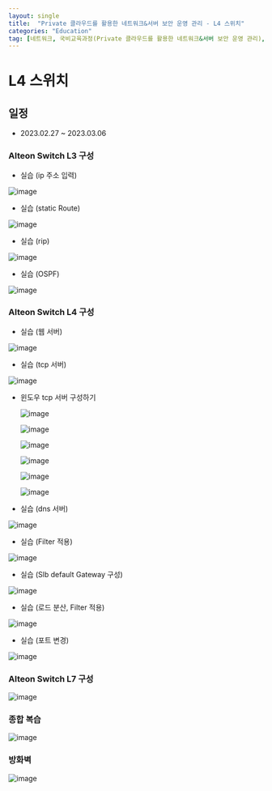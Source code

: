 ```yaml
---
layout: single
title:  "Private 클라우드를 활용한 네트워크&서버 보안 운영 관리 - L4 스위치"
categories: "Education"
tag: [네트워크, 국비교육과정(Private 클라우드를 활용한 네트워크&서버 보안 운영 관리), L4, 스위치]
---
```


# L4 스위치
## 일정
  - 2023.02.27 ~ 2023.03.06

### Alteon Switch L3 구성

  - 실습 (ip 주소 입력)
  
  ![image](https://user-images.githubusercontent.com/84834776/221720353-6d50f139-6961-4ad6-86a8-d9423ab5cd3f.png)

  - 실습 (static Route)
  
  ![image](https://user-images.githubusercontent.com/84834776/221728199-a4a89ba3-d23a-4b04-aabd-eff89ffa0986.png)

  - 실습 (rip)

  ![image](https://user-images.githubusercontent.com/84834776/221752264-b98f6686-e59e-4827-aabc-67d743027f6f.png)

  - 실습 (OSPF)

  ![image](https://user-images.githubusercontent.com/84834776/221759693-43eb89da-4f98-41ec-97cf-1dfcbf040c10.png)

### Alteon Switch L4 구성

  - 실습 (웹 서버)

  ![image](https://user-images.githubusercontent.com/84834776/222306882-1e970d24-c3af-4148-9d45-79c207776a3e.png)

  - 실습 (tcp 서버)

  ![image](https://user-images.githubusercontent.com/84834776/222328904-1092823f-6f71-483e-b572-9b9fdd13054d.png)

  * 윈도우 tcp 서버 구성하기

    ![image](https://user-images.githubusercontent.com/84834776/222314104-91287a38-c002-4500-90e6-ea6eae80ee9e.png)

    ![image](https://user-images.githubusercontent.com/84834776/222314214-a0b11686-3949-4ac1-9a79-dcededa5de5c.png)

    ![image](https://user-images.githubusercontent.com/84834776/222314483-23eb4f35-31fb-4e12-9f78-f4ac18fe1409.png)

    ![image](https://user-images.githubusercontent.com/84834776/222314572-a5c847b9-7fe4-48be-b892-e3d5e7f51b8b.png)

    ![image](https://user-images.githubusercontent.com/84834776/222314660-fe9b62dc-60a2-4900-814a-8dabfa882b79.png)

    ![image](https://user-images.githubusercontent.com/84834776/222314815-e20cdd9d-a9c8-4755-b4e3-a79f9e104182.png)
    
  - 실습 (dns 서버)
    
  ![image](https://user-images.githubusercontent.com/84834776/222330886-028d3d65-e42a-4de3-baaa-bd2be7bda4ff.png)

  - 실습 (Filter 적용)

  ![image](https://user-images.githubusercontent.com/84834776/222337980-58ffc770-cd99-45d1-8cfe-24726c745093.png)
  
  - 실습 (Slb default Gateway 구성)
    
  ![image](https://user-images.githubusercontent.com/84834776/222344240-d9916490-a700-4076-80e1-29173244eb11.png)

  - 실습 (로드 분산, Filter 적용)
    
  ![image](https://user-images.githubusercontent.com/84834776/222605512-4dc34c0e-d6fd-4eea-8150-0a77afdfff50.png)

  - 실습 (포트 변경)

  ![image](https://user-images.githubusercontent.com/84834776/222626991-83cc6bec-9eac-4c62-acf2-08f7824b5c1d.png)

### Alteon Switch L7 구성

  ![image](https://user-images.githubusercontent.com/84834776/222638026-97a78a47-8482-4aec-a0c5-a88a9756763b.png)

### 종합 복습

  ![image](https://user-images.githubusercontent.com/84834776/222662505-f65ef76d-abf4-4d07-93a9-c527d0b11a0c.png)
  
### 방화벽

  ![image](https://user-images.githubusercontent.com/84834776/223028736-8fbd923b-7210-4815-a5db-4d285c751280.png)

